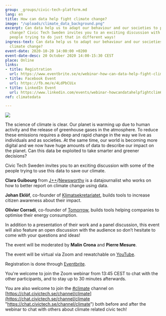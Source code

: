 ```yaml
---
group: _groups/civic-tech-platform.md
lang: en
title: How can data help fight climate change?
image: "/uploads/climate_data_background.png"
excerpt: Can data help us to adapt our behaviour and our societies to prevent climate
  change? Civic Tech Sweden invites you to an exciting discussion with some of the
  people trying to do just that in different ways!
ingress-text: Can data help us to adapt our behaviour and our societies to prevent
  climate change?
event-date: 2020-10-20 14:00:00 +0200
event-date-desc: 20 October 2020 14:00-15:30 CEST
place: Online
links:
- title: Registration
  url: https://www.eventbrite.se/e/webinar-how-can-data-help-fight-climate-change-tickets-124542966365
- title: Facebook Event
  url: https://fb.me/e/4LdPbCUix
- title: LinkedIn Event
  url: https://www.linkedin.com/events/webinar-howcandatahelpfightclim6719976979057147905
ref: climatedata

---
```

![](/uploads/civic-tech-sweden-how-can-data-help-fight-climate-change_-liggande.jpg)

The science of climate is clear. Our planet is warming up due to human activity and the release of greenhouse gases in the atmosphere. To reduce these emissions requires a deep and rapid change in the way we live as individuals and as societies. At the same time, our world is becoming more digital and we now have huge amounts of data to describe our impact on the planet. Can this data be exploited to take smarter and greener decisions?

Civic Tech Sweden invites you to an exciting discussion with some of the people trying to use this data to save our climate.

**Clara Guibourg** from [J++](https://jplusplus.org/en/)/[Newsworthy](https://www.newsworthy.se/en/) is a datajournalist who works on how to better report on climate change using data.

**Johan Eklöf**, co-founder of [Klimatsekretariatet](http://klimatsekretariatet.se/), builds tools to increase citizen awareness about their impact.

**Olivier Corradi**, co-founder of [Tomorrow](https://www.tmrow.com/), builds tools helping companies to optimise their energy consumption.

In addition to a presentation of their work and a panel discussion, this event will also feature an open discussion with the audience so don’t hesitate to come with your questions and ideas!

The event will be moderated by **Malin Crona** and **Pierre Mesure**.

The event will be virtual via Zoom and rewatchable on [YouTube](https://www.youtube.com/channel/UCK5k7hsVwA_QZiSbRrQlW6Q "Goto 10 YouTube channel").

Registration is done through [Eventbrite](https://www.eventbrite.se/e/webinar-how-can-data-help-fight-climate-change-tickets-124542966365).

You're welcome to join the Zoom webinar from 13:45 CEST to chat with the other participants, and to stay up to 30 minutes afterwards.

You are also welcome to join the [#climate](https://chat.civictech.se/channel/climate) channel on [https://chat.civictech.se/channel/climate](https://chat.civictech.se/channel/climate "https://chat.civictech.se/channel/climate") both before and after the webinar to chat with others about climate related civic tech!